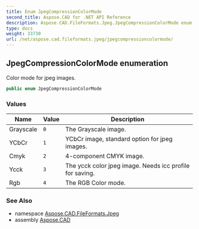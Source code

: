 ```yaml
---
title: Enum JpegCompressionColorMode
second_title: Aspose.CAD for .NET API Reference
description: Aspose.CAD.FileFormats.Jpeg.JpegCompressionColorMode enum. Сolor mode for jpeg images
type: docs
weight: 33730
url: /net/aspose.cad.fileformats.jpeg/jpegcompressioncolormode/
---
```

## JpegCompressionColorMode enumeration

Сolor mode for jpeg images.

```csharp
public enum JpegCompressionColorMode
```

### Values

| Name | Value | Description |
| --- | --- | --- |
| Grayscale | `0` | The Grayscale image. |
| YCbCr | `1` | YCbCr image, standard option for jpeg images. |
| Cmyk | `2` | 4-component CMYK image. |
| Ycck | `3` | The ycck color jpeg image. Needs icc profile for saving. |
| Rgb | `4` | The RGB Color mode. |

### See Also

* namespace [Aspose.CAD.FileFormats.Jpeg](../../aspose.cad.fileformats.jpeg/)
* assembly [Aspose.CAD](../../)


